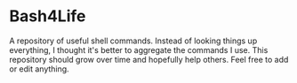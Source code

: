 # Bash4Life
A repository of useful shell commands. Instead of looking things up everything, I thought it's better to aggregate the commands I use. This repository should grow over time and hopefully help others. Feel free to add or edit anything.
